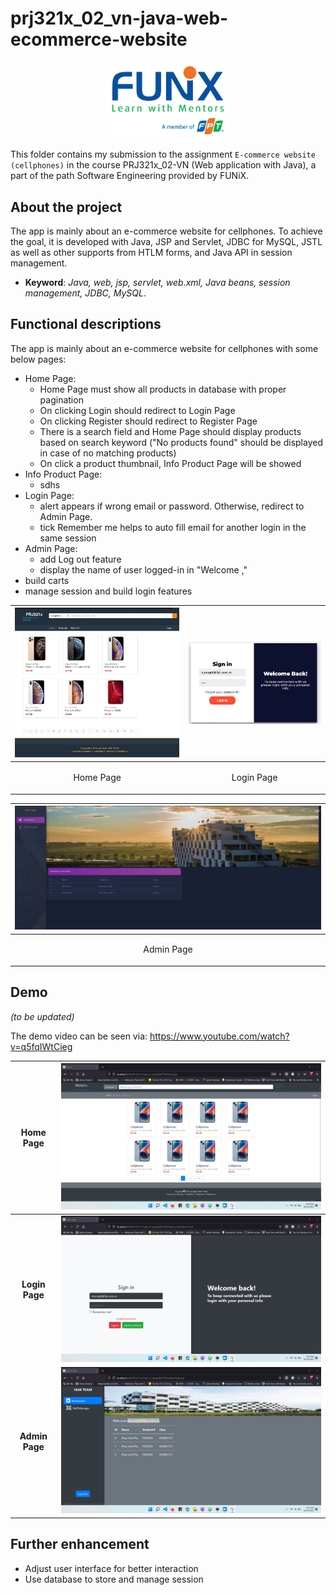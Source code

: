 # prj321x_02_vn-java-web-ecommerce-website


<p align="center"><a href="https://funix.edu.vn/gioi-thieu-funix/"><img src="/res/image/funix.png" width="200"/></a></p>

 This folder contains my submission to the assignment `E-commerce website (cellphones)` in the course PRJ321x_02-VN (Web application with Java), a part of the path Software Engineering provided by FUNiX.



## About the project
The app is mainly about an e-commerce website for cellphones. To achieve the goal, it is developed with Java, JSP and Servlet, JDBC for MySQL, JSTL as well as other supports from HTLM forms, and Java API in session management.

- **Keyword**: _Java, web, jsp, servlet, web.xml, Java beans, session management, JDBC, MySQL_.

## Functional descriptions

The app is mainly about an e-commerce website for cellphones with some below pages:
- Home Page:
  - Home Page must show all products in database with proper pagination
  - On clicking Login should redirect to Login Page
  - On clicking Register should redirect to Register Page
  - There is a search field and Home Page should display products based on search keyword ("No products found" should be displayed in case of no matching products)
  - On click a product thumbnail, Info Product Page will be showed
- Info Product Page:
  - sdhs
- Login Page:
  - alert appears if wrong email or password. Otherwise, redirect to Admin Page.
  - tick Remember me helps to auto fill email for another login in the same session
- Admin Page:
  - add Log out feature
  - display the name of user logged-in in "Welcome <user>,"
- build carts
- manage session and build login features


| ![](res/image/java_web_home.png)    |![](res/image/java_web_login.png)     |
| :------------- | :------------- |
| <p align="center">Home Page</p>      |  <p align="center">Login Page</p>     |  


|  ![](res/image/java_web_admin.png)      |
| :------------- |
|   <p align="center">Admin Page</p> |



## Demo

_(to be updated)_

The demo video can be seen via: https://www.youtube.com/watch?v=q5fqIWtCieg

|  <p align="center">Home Page</p> |    ![](res/image/phu_homepage.png)   |
| :------------- | :------------- |
|   <p align="center">**Login Page**</p>      | ![](res/image/phu_loginpage.png)     |  
| <p align="center">**Admin Page**</p> | ![](res/image/phu_adminpage.png)       |  <p align="center">**Login Page**</p> |


## Further enhancement
- Adjust user interface for better interaction
- Use database to store and manage session
